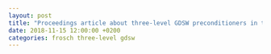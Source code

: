 ```yaml
---
layout: post
title: "Proceedings article about three-level GDSW preconditioners in three dimensions submitted"
date: 2018-11-15 12:00:00 +0200
categories: frosch three-level gdsw
---
```


